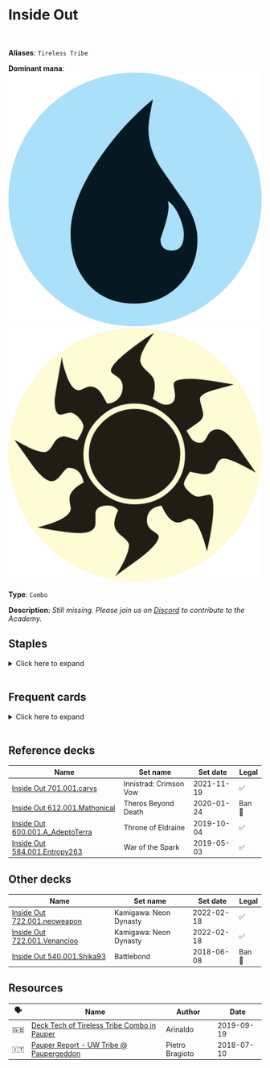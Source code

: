 <!-- This page is automatically generated by Myr: do not update it manually. -->
<!-- Changes directly applied here will be lost. -->
<!-- If you plan to update this page, please update the template at https://github.com/Pauperformance/pauperformance-bot -->
<!-- Templates can be found under pauperformance-bot/resources/templates/ -->
# Inside Out
<br/>

**Aliases**: `Tireless Tribe`


**Dominant mana**: <img src="../resources/images/mana/U.png" class="dominant-mana-icon"/> <img src="../resources/images/mana/W.png" class="dominant-mana-icon"/>

**Type**: `Combo`

**Description**: _Still missing. Please join us on [Discord](https://discord.gg/fYQbpjjkQ3) to contribute to the Academy._


## **Staples**

<details>
  <summary>Click here to expand</summary>
<a href="https://scryfall.com/card/mkc/96/brainstorm"><img src="https://cards.scryfall.io/normal/front/8/4/84479779-d570-4eee-9982-f6e918b4d75b.jpg" class="archetype-card rounded-image"/></a>
<a href="https://scryfall.com/card/bfz/76/dispel"><img src="https://cards.scryfall.io/normal/front/b/c/bceab6b3-6b64-4964-a501-ce806a6c13ad.jpg" class="archetype-card rounded-image"/></a>
<a href="https://scryfall.com/card/eve/103/inside-out"><img src="https://cards.scryfall.io/normal/front/a/5/a51180ee-8677-4d5a-9685-3861c67a1d1f.jpg" class="archetype-card rounded-image"/></a>
<a href="https://scryfall.com/card/tpr/66/shadow-rift"><img src="https://cards.scryfall.io/normal/front/0/6/06f6d0bd-19b9-45d0-8768-691a6a593d81.jpg" class="archetype-card rounded-image"/></a>
<a href="https://scryfall.com/card/ody/56/tireless-tribe"><img src="https://cards.scryfall.io/normal/front/1/d/1d23e47a-21d5-4d7e-8aa0-3b3064da5967.jpg" class="archetype-card rounded-image"/></a>
</details><br/>



## **Frequent cards**

<details>
  <summary>Click here to expand</summary>
<a href="https://scryfall.com/card/a25/40/accumulated-knowledge"><img src="https://cards.scryfall.io/normal/front/a/d/ad88e5ee-0eee-47af-a7b4-9bac044e1c8c.jpg" class="archetype-card rounded-image"/></a>
<a href="https://scryfall.com/card/mm2/8/apostles-blessing"><img src="https://cards.scryfall.io/normal/front/f/d/fdfbc07e-d726-4d42-9394-6aa0f5fc3a3a.jpg" class="archetype-card rounded-image"/></a>
<a href="https://scryfall.com/card/uma/45/archaeomancer"><img src="https://cards.scryfall.io/normal/front/c/c/cc258713-6ce3-44e0-9b4b-8fa7d1d093a1.jpg" class="archetype-card rounded-image"/></a>
<a href="https://scryfall.com/card/war/41/augur-of-bolas"><img src="https://cards.scryfall.io/normal/front/d/1/d19fbfe6-69bb-452a-be3c-b9c625e23193.jpg" class="archetype-card rounded-image"/></a>
<a href="https://scryfall.com/card/dmr/42/circular-logic"><img src="https://cards.scryfall.io/normal/front/4/b/4b19fdac-da3e-4ebd-ae7b-6f31a97b2a0f.jpg" class="archetype-card rounded-image"/></a>
<a href="https://scryfall.com/card/rvr/38/compulsive-research"><img src="https://cards.scryfall.io/normal/front/f/d/fd162ca2-3f27-4747-8f5c-8e66e9ceb7f2.jpg" class="archetype-card rounded-image"/></a>
<a href="https://scryfall.com/card/cmm/81/counterspell"><img src="https://cards.scryfall.io/normal/front/8/4/8493131c-0a7b-4be6-a8a2-0b425f4f67fb.jpg" class="archetype-card rounded-image"/></a>
<a href="https://scryfall.com/card/otc/94/deep-analysis"><img src="https://cards.scryfall.io/normal/front/6/b/6bb58d70-8944-4507-aeca-6b3d5f792a91.jpg" class="archetype-card rounded-image"/></a>
<a href="https://scryfall.com/card/roe/59/deprive"><img src="https://cards.scryfall.io/normal/front/2/e/2efecdd9-bd3a-4b79-92da-6485589d5bde.jpg" class="archetype-card rounded-image"/></a>
<a href="https://scryfall.com/card/rav/43/dizzy-spell"><img src="https://cards.scryfall.io/normal/front/6/e/6e0db10d-fb6d-44df-9ff2-6f1e0e8f8209.jpg" class="archetype-card rounded-image"/></a>
<a href="https://scryfall.com/card/mh1/7/ephemerate"><img src="https://cards.scryfall.io/normal/front/2/d/2da5f3f8-5eef-498f-ba2c-2f3fbc3745aa.jpg" class="archetype-card rounded-image"/></a>
<a href="https://scryfall.com/card/gpt/26/gigadrowse"><img src="https://cards.scryfall.io/normal/front/b/f/bf9f85b3-eb8c-43de-aaac-8a887e9c58da.jpg" class="archetype-card rounded-image"/></a>
<a href="https://scryfall.com/card/jvc/27/gush"><img src="https://cards.scryfall.io/normal/front/d/4/d4a3a921-3b7f-474c-b8c3-67a1a6ba5cc1.jpg" class="archetype-card rounded-image"/></a>
<a href="https://scryfall.com/card/dmr/56/impulse"><img src="https://cards.scryfall.io/normal/front/3/e/3ec50625-5e14-4fd0-9a96-86f195342695.jpg" class="archetype-card rounded-image"/></a>
<a href="https://scryfall.com/card/8ed/91/merchant-scroll"><img src="https://cards.scryfall.io/normal/front/b/b/bb5385d2-ca5d-4fb9-934b-b7cc8b38ac89.jpg" class="archetype-card rounded-image"/></a>
<a href="https://scryfall.com/card/rvr/50/muddle-the-mixture"><img src="https://cards.scryfall.io/normal/front/e/6/e69d760c-48fb-4e7f-8611-547b0c22928c.jpg" class="archetype-card rounded-image"/></a>
<a href="https://scryfall.com/card/mkc/111/mulldrifter"><img src="https://cards.scryfall.io/normal/front/e/b/eb6d8d1c-8d23-4273-9c9b-f3b71eb0e105.jpg" class="archetype-card rounded-image"/></a>
<a href="https://scryfall.com/card/mkc/277/mystic-sanctuary"><img src="https://cards.scryfall.io/normal/front/6/7/67652446-6d12-4e2a-bb51-ba685f2e79d1.jpg" class="archetype-card rounded-image"/></a>
<a href="https://scryfall.com/card/10e/94/peek"><img src="https://cards.scryfall.io/normal/front/8/6/869a6c06-eae5-418e-9a5c-26598a929416.jpg" class="archetype-card rounded-image"/></a>
<a href="https://scryfall.com/card/otc/105/ponder"><img src="https://cards.scryfall.io/normal/front/5/a/5af43ceb-56d2-47d4-ab43-853338ab293c.jpg" class="archetype-card rounded-image"/></a>
<a href="https://scryfall.com/card/otc/107/preordain"><img src="https://cards.scryfall.io/normal/front/1/2/122f2cc2-5f4d-497c-96b5-ed5698f28b51.jpg" class="archetype-card rounded-image"/></a>
<a href="https://scryfall.com/card/c19/69/prismatic-strands"><img src="https://cards.scryfall.io/normal/front/e/f/efd85985-abc1-430a-9210-63109c90a82d.jpg" class="archetype-card rounded-image"/></a>
<a href="https://scryfall.com/card/2x2/28/seeker-of-the-way"><img src="https://cards.scryfall.io/normal/front/e/9/e9e3cb28-d318-4d5d-b5bf-1ea7c6249a89.jpg" class="archetype-card rounded-image"/></a>
<a href="https://scryfall.com/card/khm/278/snow-covered-island"><img src="https://c1.scryfall.com/file/scryfall-cards/normal/front/3/b/3bfa5ebc-5623-4eec-89ea-dc187489ee4a.jpg" class="archetype-card rounded-image"/></a>
<a href="https://scryfall.com/card/m12/37/stonehorn-dignitary"><img src="https://cards.scryfall.io/normal/front/c/3/c3797f7f-489d-4735-af56-6359e0fa0a6b.jpg" class="archetype-card rounded-image"/></a>
<a href="https://scryfall.com/card/uma/40/tethmos-high-priest"><img src="https://cards.scryfall.io/normal/front/5/1/51baeea2-a922-4e98-8253-f395546c30c8.jpg" class="archetype-card rounded-image"/></a>
<a href="https://scryfall.com/card/cmm/66/thraben-inspector"><img src="https://cards.scryfall.io/normal/front/2/9/299cc386-2ed5-4504-9ba6-17a52e0c9a0c.jpg" class="archetype-card rounded-image"/></a>
<a href="https://scryfall.com/card/hou/51/tragic-lesson"><img src="https://cards.scryfall.io/normal/front/a/0/a0f0353c-f1e0-49db-9edc-eea9090de872.jpg" class="archetype-card rounded-image"/></a>
<a href="https://scryfall.com/card/me2/185/whiteout"><img src="https://cards.scryfall.io/normal/front/e/e/ee7bb29a-daf4-42d3-9404-c9f25d72a648.jpg" class="archetype-card rounded-image"/></a>
</details><br/>



## **Reference decks**

| Name | Set name | Set date | Legal |
| -----| -------- | -------- | ----- |
| [Inside Out 701.001.carvs](https://www.mtggoldfish.com/deck/4618617) | Innistrad: Crimson Vow | 2021-11-19 | ✅ |
| [Inside Out 612.001.Mathonical](https://www.mtggoldfish.com/deck/4351128) | Theros Beyond Death | 2020-01-24 | Ban 🔨 |
| [Inside Out 600.001.A_AdeptoTerra](https://www.mtggoldfish.com/deck/4351072) | Throne of Eldraine | 2019-10-04 | ✅ |
| [Inside Out 584.001.Entropy263](https://www.mtggoldfish.com/deck/4351063) | War of the Spark | 2019-05-03 | ✅ |




## **Other decks**

| Name | Set name | Set date | Legal |
| -----| -------- | -------- | ----- |
| [Inside Out 722.001.neoweapon](https://www.mtggoldfish.com/deck/4673785) | Kamigawa: Neon Dynasty | 2022-02-18 | ✅ |
| [Inside Out 722.001.Venancioo](https://www.mtggoldfish.com/deck/4673784) | Kamigawa: Neon Dynasty | 2022-02-18 | ✅ |
| [Inside Out 540.001.Shika93](https://www.mtggoldfish.com/deck/4351737) | Battlebond | 2018-06-08 | Ban 🔨 |






## **Resources**

| 🗣️ | Name | Author | Date |
| -- | ---- | ------ | ---- |
| 🇬🇧 | <a target="_blank" href="https://mtg.cardsrealm.com/en-us/articles/the-tireless-tireless-tribe-combo-at-pauper">Deck Tech of Tireless Tribe Combo in Pauper</a> | Arinaldo | 2019-09-19   |
| 🇮🇹 | <a target="_blank" href="http://www.metagame.it/articoli-pauper/3407-pauper-report-uw-tribe-paupergeddon.html">Pauper Report - UW Tribe @ Paupergeddon</a> | Pietro Bragioto | 2018-07-10   |

